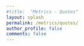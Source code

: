 ```yaml
---
#title:  "Metrics - Quotes"
layout: splash
permalink: /metrics/quotes/
author_profile: false
comments: false
---
```



